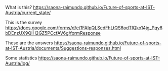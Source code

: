 

What is this?
https://saona-raimundo.github.io/Future-of-sports-at-IST-Austria/current_state/

This is the survey
https://docs.google.com/forms/d/e/1FAIpQLSedFhLtQS6odTIQko14jg_Pqy6bDEnzUX9QIH2GZ5PCcfAV6g/formResponse

These are the answers
https://saona-raimundo.github.io/Future-of-sports-at-IST-Austria/documents/Suggestions-responses.html

Some statistics
https://saona-raimundo.github.io/Future-of-sports-at-IST-Austria/log/


